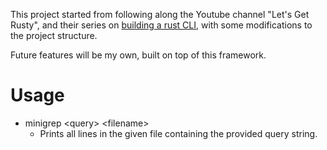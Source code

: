 This project started from following along the Youtube channel "Let's Get Rusty", and their series on [building a rust CLI](https://www.youtube.com/watch?v=XYkiwsplDTg), with some modifications to the project structure.

Future features will be my own, built on top of this framework.

# Usage
- minigrep \<query> \<filename>
    - Prints all lines in the given file containing the provided query string.
